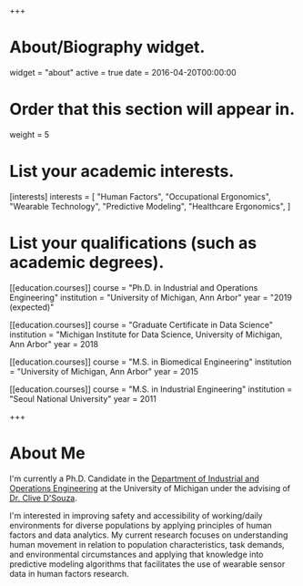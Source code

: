 +++
# About/Biography widget.
widget = "about"
active = true
date = 2016-04-20T00:00:00

# Order that this section will appear in.
weight = 5

# List your academic interests.
[interests]
  interests = [
    "Human Factors",
    "Occupational Ergonomics",
    "Wearable Technology",
    "Predictive Modeling",
    "Healthcare Ergonomics",
  ]

# List your qualifications (such as academic degrees).
[[education.courses]]
  course = "Ph.D. in Industrial and Operations Engineering"
  institution = "University of Michigan, Ann Arbor"
  year = "2019 (expected)"

[[education.courses]]
  course = "Graduate Certificate in Data Science"
  institution = "Michigan Institute for Data Science, University of Michigan, Ann Arbor"
  year = 2018
  
[[education.courses]]
  course = "M.S. in Biomedical Engineering"
  institution = "University of Michigan, Ann Arbor"
  year = 2015

[[education.courses]]
  course = "M.S. in Industrial Engineering"
  institution = "Seoul National University"
  year = 2011
 
+++

# About Me

I'm currently a Ph.D. Candidate in the [Department of Industrial and Operations Engineering](http://ioe.engin.umich.edu/) at the University of Michigan under the advising of [Dr. Clive D'Souza](http://dsouzalab.engin.umich.edu/). 

I'm interested in improving safety and accessibility of working/daily environments for diverse populations by applying principles of human factors and data analytics. My current research focuses on understanding human movement in relation to population characteristics, task demands, and environmental circumstances and applying that knowledge into predictive modeling algorithms that facilitates the use of wearable sensor data in human factors research.

